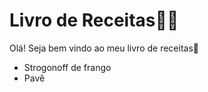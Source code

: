 # Livro de Receitas:man_cook:

Olá! Seja bem vindo ao meu livro de receitas:wave:

- Strogonoff de frango
- Pavê
